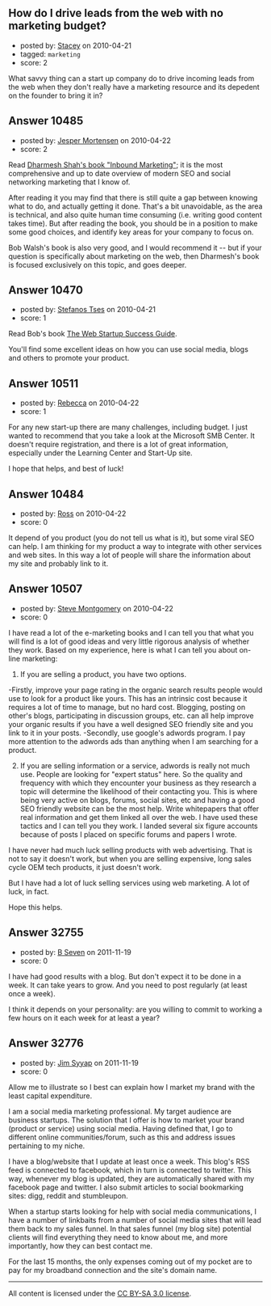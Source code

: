 ## How do I drive leads from the web with no marketing budget?

- posted by: [Stacey](https://stackexchange.com/users/-1/9534-stacey) on 2010-04-21
- tagged: `marketing`
- score: 2

What savvy thing can a start up company do to drive incoming leads from the web when they don't really have a marketing resource and its depedent on the founder to bring it in? 


## Answer 10485

- posted by: [Jesper Mortensen](https://stackexchange.com/users/-1/1261-jesper-mortensen) on 2010-04-22
- score: 2

<p>Read <a href="http://rads.stackoverflow.com/amzn/click/0470499311" rel="nofollow">Dharmesh Shah's book "Inbound Marketing"</a>; it is the most comprehensive and up to date overview of modern SEO and social networking marketing that I know of.</p>

<p>After reading it you may find that there is still quite a gap between knowing what to do, and actually getting it done. That's a bit unavoidable, as the area is technical, and also quite human time consuming (i.e. writing good content takes time). But after reading the book, you should be in a position to make some good choices, and identify key areas for your company to focus on.</p>

<p>Bob Walsh's book is also very good, and I would recommend it -- but if your question is specifically about marketing on the web, then Dharmesh's book is focused exclusively on this topic, and goes deeper.</p>



## Answer 10470

- posted by: [Stefanos Tses](https://stackexchange.com/users/-1/3178-stefanos-tses) on 2010-04-21
- score: 1

Read Bob's book <a href="http://www.amazon.com/gp/product/1430219858?ie=UTF8&amp;tag=safarisoftwar-20&amp;link_code=as3&amp;camp=211189&amp;creative=373489&amp;creativeASIN=1430219858">The Web Startup Success Guide</a>.

You'll find some excellent ideas on how you can use social media, blogs and others to promote your product.




## Answer 10511

- posted by: [Rebecca](https://stackexchange.com/users/-1/3207-rebecca) on 2010-04-22
- score: 1

For any new start-up there are many challenges, including budget.  I just wanted to recommend that you take a look at the Microsoft SMB Center.  It doesn't require registration, and there is a lot of great information, especially under the Learning Center and Start-Up site. 

I hope that helps, and best of luck!




## Answer 10484

- posted by: [Ross](https://stackexchange.com/users/-1/1390-ross) on 2010-04-22
- score: 0

It depend of you product (you do not tell us what is it), but some viral SEO can help. I am thinking for my product a way to integrate with other services and web sites. In this way a lot of people will share the information about my site and probably link to it. 


## Answer 10507

- posted by: [Steve Montgomery](https://stackexchange.com/users/-1/3203-steve-montgomery) on 2010-04-22
- score: 0

I have read a lot of the e-marketing books and I can tell you that what you will find is a lot of good ideas and very little rigorous analysis of whether they work.  Based on my experience, here is what I can tell you about on-line marketing:

1. If you are selling a product, you have two options.  

  -Firstly, improve your page rating in the organic search results people would use to look for a product like yours.  This has an intrinsic cost because it requires a lot of time to manage, but no hard cost.  Blogging, posting on other's blogs, participating in discussion groups, etc. can all help improve your organic results if you have a well designed SEO friendly site and you link to it in your posts.
  -Secondly, use google's adwords program.  I pay more attention to the adwords ads than anything when I am searching for a product.

2. If you are selling information or a service, adwords is really not much use.  People are looking for "expert status" here.  So the quality and frequency with which they encounter your business as they research a topic will determine the likelihood of their contacting you.  This is where being very active on blogs, forums, social sites, etc and having a good SEO friendly website can be the most help.  Write whitepapers that offer real information and get them linked all over the web.  I have used these tactics and I can tell you they work.  I landed several six figure accounts because of posts I placed on specific forums and papers I wrote.  

I have never had much luck selling products with web advertising.  That is not to say it doesn't work, but when you are selling expensive, long sales cycle OEM tech products, it just doesn't work.

But I have had a lot of luck selling services using web marketing.  A lot of luck, in fact.

Hope this helps.


## Answer 32755

- posted by: [B Seven](https://stackexchange.com/users/-1/14522-b-seven) on 2011-11-19
- score: 0

I have had good results with a blog. But don't expect it to be done in a week. It can take years to grow. And you need to post regularly (at least once a week).

I think it depends on your personality: are you willing to commit to working a few hours on it each week for at least a year?


## Answer 32776

- posted by: [Jim Syyap](https://stackexchange.com/users/-1/13703-jim-syyap) on 2011-11-19
- score: 0

Allow me to illustrate so I best can explain how I market my brand with the least capital expenditure.

I am a social media marketing professional. My target audience are business startups. The solution that I offer is how to market your brand (product or service) using social media. Having defined that, I go to different online communities/forum, such as this and address issues pertaining to my niche.

I have a blog/website that I update at least once a week. This blog's RSS feed is connected to facebook, which in turn is connected to twitter. This way, whenever my blog is updated, they are automatically shared with my facebook page and twitter. I also submit articles to social bookmarking sites: digg, reddit and stumbleupon. 

When a startup starts looking for help with social media communications, I have a number of linkbaits from a number of social media sites that will lead them back to my sales funnel. In that sales funnel (my blog site) potential clients will find everything they need to know about me, and more importantly, how they can best contact me.

For the last 15 months, the only expenses coming out of my pocket are to pay for my broadband connection and the site's domain name.



---

All content is licensed under the [CC BY-SA 3.0 license](https://creativecommons.org/licenses/by-sa/3.0/).
